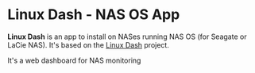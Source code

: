 Linux Dash - NAS OS App
==================================

**Linux Dash** is an app to install on NASes running NAS OS (for Seagate or LaCie NAS).
It's based on the [Linux Dash](https://github.com/afaqurk/linux-dash) project.

It's a web dashboard for NAS monitoring
